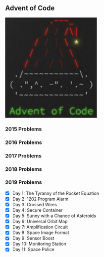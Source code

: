 ## Advent of Code

![AoC](aoc.png)

### 2015 Problems

### 2016 Problems

### 2017 Problems

### 2018 Problems

### 2019 Problems
 
- [X] Day 1: The Tyranny of the Rocket Equation
- [X] Day 2: 1202 Program Alarm
- [X] Day 3: Crossed Wires
- [X] Day 4: Secure Container
- [X] Day 5: Sunny with a Chance of Asteroids
- [X] Day 6: Universal Orbit Map
- [X] Day 7: Amplification Circuit
- [X] Day 8: Space Image Format
- [X] Day 9: Sensor Boost
- [X] Day 10: Monitoring Station
- [X] Day 11: Space Police